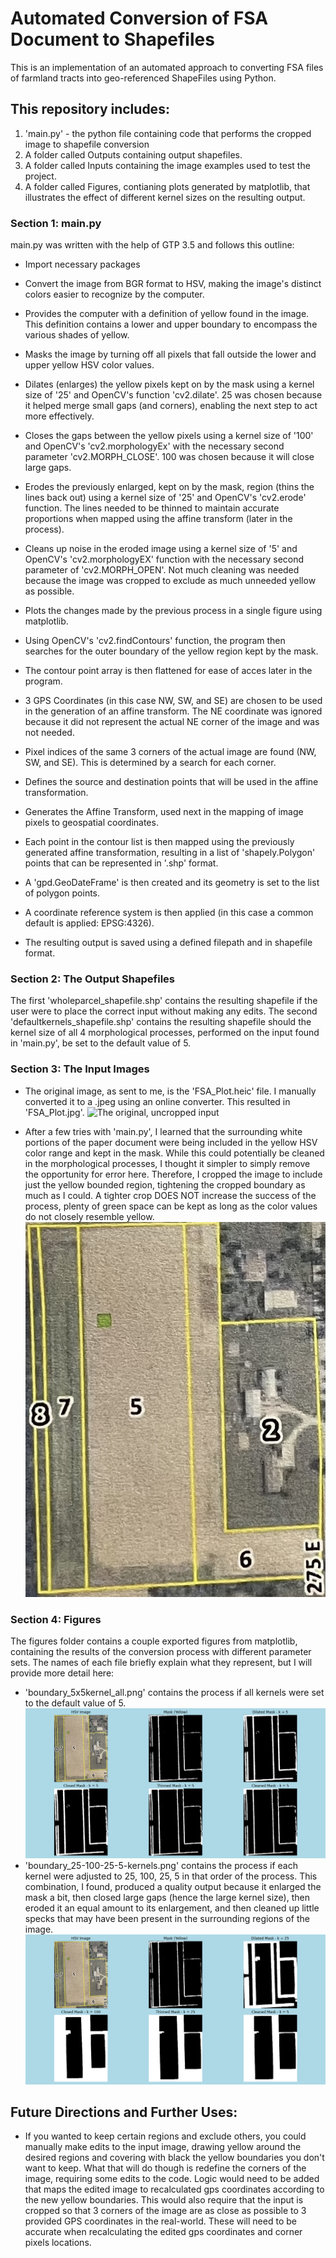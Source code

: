 # Automated Conversion of FSA Document to Shapefiles
This is an implementation of an automated approach to converting FSA files of farmland tracts into geo-referenced ShapeFiles using Python.

## This repository includes:
1) 'main.py' - the python file containing code that performs the cropped image to shapefile conversion
2) A folder called Outputs containing output shapefiles.
3) A folder called Inputs containing the image examples used to test the project.
4) A folder called Figures, contianing plots generated by matplotlib, that illustrates the effect of different kernel sizes on the resulting output.

### Section 1: main.py
main.py was written with the help of GTP 3.5 and follows this outline:
- Import necessary packages
- Convert the image from BGR format to HSV, making the image's distinct colors easier to recognize by the computer.
- Provides the computer with a definition of yellow found in the image. This definition contains a lower and upper boundary to encompass the various shades of yellow.

- Masks the image by turning off all pixels that fall outside the lower and upper yellow HSV color values.
- Dilates (enlarges) the yellow pixels kept on by the mask using a kernel size of '25' and OpenCV's function 'cv2.dilate'. 25 was chosen because it helped merge small gaps (and corners), enabling the next step to act more effectively.
- Closes the gaps between the yellow pixels using a kernel size of '100' and OpenCV's 'cv2.morphologyEx' with the necessary second parameter 'cv2.MORPH_CLOSE'. 100 was chosen because it will close large gaps.
- Erodes the previously enlarged, kept on by the mask, region (thins the lines back out) using a kernel size of '25' and OpenCV's 'cv2.erode' function. The lines needed to be thinned to maintain accurate proportions when mapped using the affine transform (later in the process).
- Cleans up noise in the eroded image using a kernel size of '5' and OpenCV's 'cv2.morphologyEX' function with the necessary second parameter of 'cv2.MORPH_OPEN'. Not much cleaning was needed because the image was cropped to exclude as much unneeded yellow as possible.

- Plots the changes made by the previous process in a single figure using matplotlib.

- Using OpenCV's 'cv2.findContours' function, the program then searches for the outer boundary of the yellow region kept by the mask.
- The contour point array is then flattened for ease of acces later in the program.
- 3 GPS Coordinates (in this case NW, SW, and SE) are chosen to be used in the generation of an affine transform. The NE coordinate was ignored because it did not represent the actual NE corner of the image and was not needed.
- Pixel indices of the same 3 corners of the actual image are found (NW, SW, and SE). This is determined by a search for each corner.
- Defines the source and destination points that will be used in the affine transformation.
- Generates the Affine Transform, used next in the mapping of image pixels to geospatial coordinates.
- Each point in the contour list is then mapped using the previously generated affine transformation, resulting in a list of 'shapely.Polygon' points that can be represented in '.shp' format.
- A 'gpd.GeoDateFrame' is then created and its geometry is set to the list of polygon points.
- A coordinate reference system is then applied (in this case a common default is applied: EPSG:4326).
- The resulting output is saved using a defined filepath and in shapefile format.

### Section 2: The Output Shapefiles
The first 'wholeparcel_shapefile.shp' contains the resulting shapefile if the user were to place the correct input without making any edits. The second 'defaultkernels_shapefile.shp' contains the resulting shapefile should the kernel size of all 4 morphological processes, performed on the input found in 'main.py', be set to the default value of 5.

### Section 3: The Input Images
- The original image, as sent to me, is the 'FSA_Plot.heic' file. I manually converted it to a .jpeg using an online converter. This resulted in 'FSA_Plot.jpg'.
![The original, uncropped input](./FSA_Plot.jpg)

- After a few tries with 'main.py', I learned that the surrounding white portions of the paper document were being included in the yellow HSV color range and kept in the mask. While this could potentially be cleaned in the morphological processes, I thought it simpler to simply remove the opportunity for error here. Therefore, I cropped the image to include just the yellow bounded region, tightening the cropped boundary as much as I could. A tighter crop DOES NOT increase the success of the process, plenty of green space can be kept as long as the color values do not closely resemble yellow.
![The original, uncropped input](./FSA_Plot_CROPPED.jpg)


### Section 4: Figures
The figures folder contains a couple exported figures from matplotlib, containing the results of the conversion process with different parameter sets. The names of each file briefly explain what they represent, but I will provide more detail here:
- 'boundary_5x5kernel_all.png' contains the process if all kernels were set to the default value of 5.
![Image found in Figures directory](./Figures/boundary_5x5kernel_all.png)
- 'boundary_25-100-25-5-kernels.png' contains the process if each kernel were adjusted to 25, 100, 25, 5 in that order of the process. This combination, I found, produced a quality output because it enlarged the mask a bit, then closed large gaps (hence the large kernel size), then eroded it an equal amount to its enlargement, and then cleaned up little specks that may have been present in the surrounding regions of the image.
![Image found in Figures directory](./Figures/boundary_25-100-25-5-kernels.png)

## Future Directions and Further Uses:
- If you wanted to keep certain regions and exclude others, you could manually make edits to the input image, drawing yellow around the desired regions and covering with black the yellow boundaries you don't want to keep. 
What that will do though is redefine the corners of the image, requiring some edits to the code. Logic would need to be added that maps the edited image to recalculated gps coordinates according to the new yellow boundaries. This would also require that the input is cropped so that 3 corners of the image are as close as possible to 3 provided GPS coordinates in the real-world. These will need to be accurate when recalculating the edited gps coordinates and corner pixels locations.